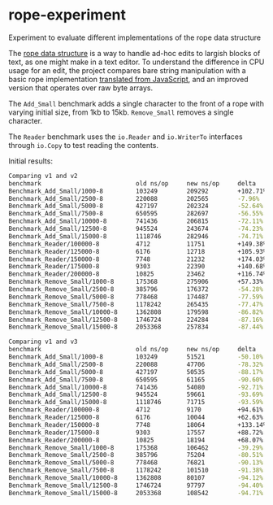 # rope-experiment

Experiment to evaluate different implementations of the rope data structure

The [rope data structure](https://en.wikipedia.org/wiki/Rope_(data_structure)) is a way to handle ad-hoc edits to largish blocks of text, as one might make in a text editor.  To understand the difference in CPU usage for an edit, the project compares bare string manipulation with a basic rope implementation [translated from JavaScript](https://github.com/component/rope), and an improved version that operates over raw byte arrays.

The `Add_Small` benchmark adds a single character to the front of a rope with varying initial size, from 1kb to 15kb.  `Remove_Small` removes a single character.

The `Reader` benchmark uses the `io.Reader` and `io.WriterTo` interfaces through `io.Copy` to test reading the contents.

Initial results:

``` sh
Comparing v1 and v2
benchmark                          old ns/op     new ns/op     delta
Benchmark_Add_Small/1000-8         103249        209292        +102.71%
Benchmark_Add_Small/2500-8         220088        202565        -7.96%
Benchmark_Add_Small/5000-8         427197        202324        -52.64%
Benchmark_Add_Small/7500-8         650595        282697        -56.55%
Benchmark_Add_Small/10000-8        741436        206815        -72.11%
Benchmark_Add_Small/12500-8        945524        243674        -74.23%
Benchmark_Add_Small/15000-8        1118746       282946        -74.71%
Benchmark_Reader/100000-8          4712          11751         +149.38%
Benchmark_Reader/125000-8          6176          12718         +105.93%
Benchmark_Reader/150000-8          7748          21232         +174.03%
Benchmark_Reader/175000-8          9303          22390         +140.68%
Benchmark_Reader/200000-8          10825         23462         +116.74%
Benchmark_Remove_Small/1000-8      175368        275906        +57.33%
Benchmark_Remove_Small/2500-8      385796        176372        -54.28%
Benchmark_Remove_Small/5000-8      778468        174487        -77.59%
Benchmark_Remove_Small/7500-8      1178242       265435        -77.47%
Benchmark_Remove_Small/10000-8     1362808       179598        -86.82%
Benchmark_Remove_Small/12500-8     1746724       224284        -87.16%
Benchmark_Remove_Small/15000-8     2053368       257834        -87.44%

Comparing v1 and v3
benchmark                          old ns/op     new ns/op     delta
Benchmark_Add_Small/1000-8         103249        51521         -50.10%
Benchmark_Add_Small/2500-8         220088        47706         -78.32%
Benchmark_Add_Small/5000-8         427197        50535         -88.17%
Benchmark_Add_Small/7500-8         650595        61165         -90.60%
Benchmark_Add_Small/10000-8        741436        54080         -92.71%
Benchmark_Add_Small/12500-8        945524        59661         -93.69%
Benchmark_Add_Small/15000-8        1118746       71715         -93.59%
Benchmark_Reader/100000-8          4712          9170          +94.61%
Benchmark_Reader/125000-8          6176          10044         +62.63%
Benchmark_Reader/150000-8          7748          18064         +133.14%
Benchmark_Reader/175000-8          9303          17557         +88.72%
Benchmark_Reader/200000-8          10825         18194         +68.07%
Benchmark_Remove_Small/1000-8      175368        106462        -39.29%
Benchmark_Remove_Small/2500-8      385796        75204         -80.51%
Benchmark_Remove_Small/5000-8      778468        76821         -90.13%
Benchmark_Remove_Small/7500-8      1178242       101510        -91.38%
Benchmark_Remove_Small/10000-8     1362808       80107         -94.12%
Benchmark_Remove_Small/12500-8     1746724       97797         -94.40%
Benchmark_Remove_Small/15000-8     2053368       108542        -94.71%
```
